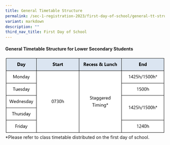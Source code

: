 ```yaml
---
title: General Timetable Structure
permalink: /sec-1-registration-2023/first-day-of-school/general-tt-structure/
variant: markdown
description: ""
third_nav_title: First Day of School
---
```

#### **General Timetable Structure for Lower Secondary Students**
![General TT Structure](/images/General_TT_Structure.png)
*Please refer to class timetable distributed on the first day of school.